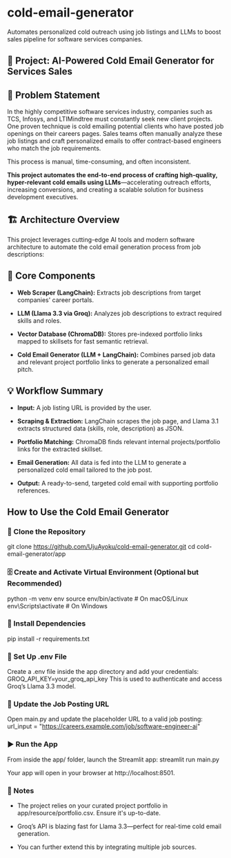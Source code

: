 # cold-email-generator
Automates personalized cold outreach using job listings and LLMs to boost sales pipeline for software services companies.

## :rocket: Project: AI-Powered Cold Email Generator for Services Sales 

## :jigsaw: Problem Statement
In the highly competitive software services industry, companies such as TCS, Infosys, and LTIMindtree must constantly seek new client projects. One proven technique is cold emailing potential clients who have posted job openings on their careers pages. Sales teams often manually analyze these job listings and craft personalized emails to offer contract-based engineers who match the job requirements.

This process is manual, time-consuming, and often inconsistent.

**This project automates the end-to-end process of crafting high-quality, hyper-relevant cold emails using LLMs**—accelerating outreach efforts, increasing conversions, and creating a scalable solution for business development executives.

## :building_construction: Architecture Overview
This project leverages cutting-edge AI tools and modern software architecture to automate the cold email generation process from job descriptions:

## :wrench: Core Components
- **Web Scraper (LangChain):** Extracts job descriptions from target companies' career portals.

- **LLM (Llama 3.3 via Groq):** Analyzes job descriptions to extract required skills and roles.

- **Vector Database (ChromaDB):** Stores pre-indexed portfolio links mapped to skillsets for fast semantic retrieval.

- **Cold Email Generator (LLM + LangChain):** Combines parsed job data and relevant project portfolio links to generate a personalized email pitch.

## :bulb: Workflow Summary
- **Input:** A job listing URL is provided by the user.

- **Scraping & Extraction:** LangChain scrapes the job page, and Llama 3.1 extracts structured data (skills, role, description) as JSON.

- **Portfolio Matching:** ChromaDB finds relevant internal projects/portfolio links for the extracted skillset.

- **Email Generation:** All data is fed into the LLM to generate a personalized cold email tailored to the job post.

- **Output:** A ready-to-send, targeted cold email with supporting portfolio references.

## How to Use the Cold Email Generator
### :file_folder: Clone the Repository
git clone https://github.com/UjuAyoku/cold-email-generator.git
cd cold-email-generator/app

### :file_cabinet: Create and Activate Virtual Environment (Optional but Recommended)
python -m venv env
source env/bin/activate      # On macOS/Linux
env\Scripts\activate         # On Windows

### :toolbox: Install Dependencies
pip install -r requirements.txt

### :key: Set Up .env File
Create a .env file inside the app directory and add your credentials:
GROQ_API_KEY=your_groq_api_key
This is used to authenticate and access Groq’s Llama 3.3 model.

### :link: Update the Job Posting URL
Open main.py and update the placeholder URL to a valid job posting:
url_input = "https://careers.example.com/job/software-engineer-ai"

### :arrow_forward: Run the App
From inside the app/ folder, launch the Streamlit app:
streamlit run main.py

Your app will open in your browser at http://localhost:8501.

### :pushpin: Notes
- The project relies on your curated project portfolio in app/resource/portfolio.csv. Ensure it's up-to-date.

- Groq’s API is blazing fast for Llama 3.3—perfect for real-time cold email generation.

- You can further extend this by integrating multiple job sources.